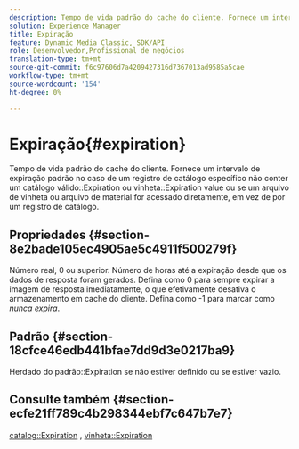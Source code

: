 ```yaml
---
description: Tempo de vida padrão do cache do cliente. Fornece um intervalo de expiração padrão no caso de um registro de catálogo específico não conter um valor válido de Expiração de catálogo ou de expiração de vinheta, ou se um arquivo de vinheta ou arquivo de material for acessado diretamente, em vez de por um registro de catálogo.
solution: Experience Manager
title: Expiração
feature: Dynamic Media Classic, SDK/API
role: Desenvolvedor,Profissional de negócios
translation-type: tm+mt
source-git-commit: f6c97606d7a4209427316d7367013ad9585a5cae
workflow-type: tm+mt
source-wordcount: '154'
ht-degree: 0%

---
```



# Expiração{#expiration}

Tempo de vida padrão do cache do cliente. Fornece um intervalo de expiração padrão no caso de um registro de catálogo específico não conter um catálogo válido::Expiration ou vinheta::Expiration value ou se um arquivo de vinheta ou arquivo de material for acessado diretamente, em vez de por um registro de catálogo.

## Propriedades {#section-8e2bade105ec4905ae5c4911f500279f}

Número real, 0 ou superior. Número de horas até a expiração desde que os dados de resposta foram gerados. Defina como 0 para sempre expirar a imagem de resposta imediatamente, o que efetivamente desativa o armazenamento em cache do cliente. Defina como -1 para marcar como *nunca expira*.

## Padrão {#section-18cfce46edb441bfae7dd9d3e0217ba9}

Herdado do padrão::Expiration se não estiver definido ou se estiver vazio.

## Consulte também {#section-ecfe21ff789c4b298344ebf7c647b7e7}

[catalog::Expiration](../../../../../ir-api/material-cat/image-rendering-api-ref/c-ir-material-catalog/c-ir-material-data-reference/r-ir-expiration-dataref.md#reference-5e93943abff54c93bf85aae3b911a3ce) ,  [vinheta::Expiration](../../../../../ir-api/material-cat/image-rendering-api-ref/c-ir-material-catalog/c-ir-vignette-map-reference/r-ir-expiration-vignette.md#reference-df80829da93e4c0ab3f97a1792d9c74c)
